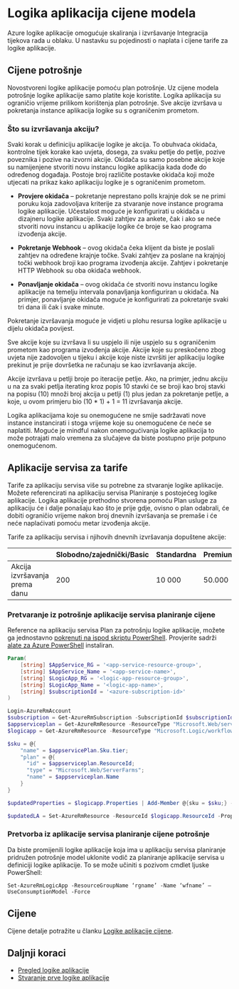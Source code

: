 <properties 
    pageTitle="Logika aplikacije cijene modela | Microsoft Azure" 
    description="Detalje o cijene funkcioniranje u aplikacijama logike" 
    authors="kevinlam1" 
    manager="dwrede" 
    editor="" 
    services="logic-apps" 
    documentationCenter=""/>

<tags
    ms.service="logic-apps"
    ms.workload="na"
    ms.tgt_pltfrm="na"
    ms.devlang="na"
    ms.topic="article" 
    ms.date="10/12/2016"
    ms.author="klam"/>

# <a name="logic-apps-pricing-model"></a>Logika aplikacija cijene modela

Azure logike aplikacije omogućuje skaliranja i izvršavanje Integracija tijekova rada u oblaku.  U nastavku su pojedinosti o naplata i cijene tarife za logike aplikacije.

## <a name="consumption-pricing"></a>Cijene potrošnje

Novostvoreni logike aplikacije pomoću plan potrošnje. Uz cijene modela potrošnje logike aplikacije samo platite koje koristite.  Logika aplikacija su ograničio vrijeme prilikom korištenja plan potrošnje.
Sve akcije izvršava u pokretanja instance aplikacija logike su s ograničenim prometom.

### <a name="what-are-action-executions"></a>Što su izvršavanja akciju?

Svaki korak u definiciju aplikacije logike je akcija.  To obuhvaća okidača, kontrolne tijek korake kao uvjeta, dosega, za svaku petlje do petlje, pozive poveznika i pozive na izvorni akcije.
Okidača su samo posebne akcije koje su namijenjene stvoriti novu instancu logike aplikacija kada dođe do određenog događaja.  Postoje broj različite postavke okidača koji može utjecati na prikaz kako aplikaciju logike je s ograničenim prometom.

-   **Provjere okidača** – pokretanje neprestano polls krajnje dok se ne primi poruku koja zadovoljava kriterije za stvaranje nove instance programa logike aplikacije.  Učestalost moguće je konfigurirati u okidača u dizajneru logike aplikacije.  Svaki zahtjev za ankete, čak i ako se neće stvoriti novu instancu u aplikacije logike će broje se kao programa izvođenja akcije.

-   **Pokretanje Webhook** – ovog okidača čeka klijent da biste je poslali zahtjev na određene krajnje točke.  Svaki zahtjev za poslane na krajnjoj točki webhook broji kao programa izvođenja akcije. Zahtjev i pokretanje HTTP Webhook su oba okidača webhook.

-   **Ponavljanje okidača** – ovog okidača će stvoriti novu instancu logike aplikacije na temelju intervala ponavljanja konfiguriran u okidača.  Na primjer, ponavljanje okidača moguće je konfigurirati za pokretanje svaki tri dana ili čak i svake minute.

Pokretanje izvršavanja moguće je vidjeti u plohu resursa logike aplikacije u dijelu okidača povijest.

Sve akcije koje su izvršava li su uspjelo ili nije uspjelo su s ograničenim prometom kao programa izvođenja akcije.  Akcije koje su preskočeno zbog uvjeta nije zadovoljen u tijeku i akcije koje niste izvršiti jer aplikaciju logike prekinut je prije dovršetka ne računaju se kao izvršavanja akcije.

Akcije izvršava u petlji broje po iteracije petlje.  Ako, na primjer, jednu akciju u na za svaki petlja iterating kroz popis 10 stavki će se broji kao broj stavki na popisu (10) množi broj akcija u petlji (1) plus jedan za pokretanje petlje, a koje, u ovom primjeru bio (10 * 1) + 1 = 11 izvršavanja akcije.

Logika aplikacijama koje su onemogućene ne smije sadržavati nove instance instancirati i stoga vrijeme koje su onemogućene će neće se naplatiti.  Moguće je mindful nakon onemogućivanja logike aplikacija to može potrajati malo vremena za slučajeve da biste postupno prije potpuno onemogućenom.

## <a name="app-service-plans"></a>Aplikacije servisa za tarife

Tarife za aplikaciju servisa više su potrebne za stvaranje logike aplikacije.  Možete referencirati na aplikaciju servisa Planiranje s postojećeg logike aplikacije.  Logika aplikacije prethodno stvorena pomoću Plan usluge za aplikaciju će i dalje ponašaju kao što je prije gdje, ovisno o plan odabrali, će dobiti ograničio vrijeme nakon broj dnevnih izvršavanja se premaše i će neće naplaćivati pomoću metar izvođenja akcije.

Tarife za aplikaciju servisa i njihovih dnevnih izvršavanja dopuštene akcije:

| |Slobodno/zajednički/Basic|Standardna|Premium|
|---|---|---|---|
|Akcija izvršavanja prema danu| 200|10 000|50.000|

### <a name="convert-from-consumption-to-app-service-plan-pricing"></a>Pretvaranje iz potrošnje aplikacije servisa planiranje cijene

Reference na aplikaciju servisa Plan za potrošnju logike aplikacije, možete ga jednostavno [pokrenuti na ispod skriptu PowerShell](https://github.com/logicappsio/ConsumptionToAppServicePlan).  Provjerite sadrži [alate za Azure PowerShell](https://github.com/Azure/azure-powershell) instaliran.

``` powershell
Param(
    [string] $AppService_RG = '<app-service-resource-group>',
    [string] $AppService_Name = '<app-service-name>',
    [string] $LogicApp_RG = '<logic-app-resource-group>',
    [string] $LogicApp_Name = '<logic-app-name>',
    [string] $subscriptionId = '<azure-subscription-id>'
)

Login-AzureRmAccount 
$subscription = Get-AzureRmSubscription -SubscriptionId $subscriptionId
$appserviceplan = Get-AzureRmResource -ResourceType "Microsoft.Web/serverFarms" -ResourceGroupName $AppService_RG -ResourceName $AppService_Name
$logicapp = Get-AzureRmResource -ResourceType "Microsoft.Logic/workflows" -ResourceGroupName $LogicApp_RG -ResourceName $LogicApp_Name

$sku = @{
    "name" = $appservicePlan.Sku.tier;
    "plan" = @{
      "id" = $appserviceplan.ResourceId;
      "type" = "Microsoft.Web/ServerFarms";
      "name" = $appserviceplan.Name  
    }
}

$updatedProperties = $logicapp.Properties | Add-Member @{sku = $sku;} -PassThru

$updatedLA = Set-AzureRmResource -ResourceId $logicapp.ResourceId -Properties $updatedProperties -ApiVersion 2015-08-01-preview
```

### <a name="convert-from-app-service-plan-pricing-to-consumption"></a>Pretvorba iz aplikacije servisa planiranje cijene potrošnje

Da biste promijenili logike aplikacije koja ima u aplikaciju servisa planiranje pridružen potrošnje model uklonite vodič za planiranje aplikacije servisa u definiciji logike aplikacije.  To se može učiniti s pozivom cmdlet ljuske PowerShell:

`Set-AzureRmLogicApp -ResourceGroupName ‘rgname’ -Name ‘wfname’ –UseConsumptionModel -Force`

## <a name="pricing"></a>Cijene

Cijene detalje potražite u članku [Logike aplikacije cijene](https://azure.microsoft.com/pricing/details/logic-apps/).

## <a name="next-steps"></a>Daljnji koraci

- [Pregled logike aplikacije][whatis]
- [Stvaranje prve logike aplikacije][create]

[pricing]: https://azure.microsoft.com/pricing/details/logic-apps/
[whatis]: app-service-logic-what-are-logic-apps.md
[create]: app-service-logic-create-a-logic-app.md

